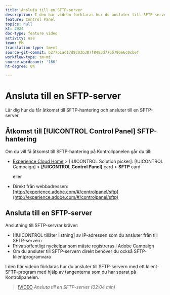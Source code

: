 ```yaml
---
title: Ansluta till en SFTP-server
description: I den här videon förklaras hur du ansluter till SFTP-servern med ett klient-SFTP-program med hjälp av tangenterna som du har sparat på Kontrollpanelen.
feature: Control Panel
topics: null
kt: 2924
doc-type: feature video
activity: use
team: PM
translation-type: tm+mt
source-git-commit: b277b1ad17d9c03b307f8483d776b796e6c0cbef
workflow-type: tm+mt
source-wordcount: '166'
ht-degree: 0%

---
```



# Ansluta till en SFTP-server

Lär dig hur du får åtkomst till SFTP-hantering och ansluter till en SFTP-server.

## Åtkomst till [!UICONTROL Control Panel] SFTP-hantering

Om du vill få åtkomst till SFTP-hantering på Kontrollpanelen går du till:

* [Experience Cloud Home](https://experience.adobe.com/#/home) > [!UICONTROL Solution picker]: [!UICONTROL Campaign] > **[!UICONTROL Control Panel]** card > **SFTP** card

   eller
* Direkt från webbadressen: [http://experience.adobe.com/#/controlpanel/sftp](http://experience.adobe.com/#/controlpanel/sftp)

## Ansluta till en SFTP-server

Anslutning till SFTP-servrar kräver:

* [!!UICONTROL tillåter listning] av IP-adressen som du ansluter från till SFTP-servern
* Privat/offentligt nyckelpar som måste registreras i Adobe Campaign
* Om du ansluter till SFTP-servern direkt behöver du också SFTP-klientprogramvara

I den här videon förklaras hur du ansluter till SFTP-servern med ett klient-SFTP-program med hjälp av tangenterna som du har sparat på Kontrollpanelen.

>[!VIDEO](https://video.tv.adobe.com/v/27263?quality=12)
*Ansluta till en SFTP-server (02:04 min)*
